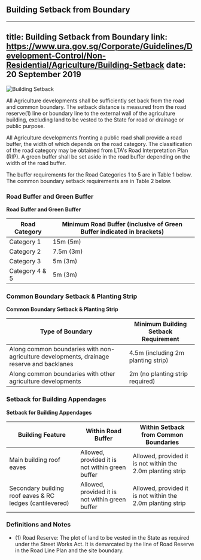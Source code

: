 
## Building Setback from Boundary
---
title: Building Setback from Boundary
link: https://www.ura.gov.sg/Corporate/Guidelines/Development-Control/Non-Residential/Agriculture/Building-Setback
date: 20 September 2019
---

![Building Setback](https://www.ura.gov.sg/-/media/Corporate/Guidelines/Development-control/Agriculture/Agriculture-Building-Setback-Illustration-2.jpg)

All Agriculture developments shall be sufficiently set back from the road and common boundary. The setback distance is measured from the road reserve(1) line or boundary line to the external wall of the agriculture building, excluding land to be vested to the State for road or drainage or public purpose.

All Agriculture developments fronting a public road shall provide a road buffer, the width of which depends on the road category. The classification of the road category may be obtained from LTA's Road Interpretation Plan (RIP). A green buffer shall be set aside in the road buffer depending on the width of the road buffer.

The buffer requirements for the Road Categories 1 to 5 are in Table 1 below. The common boundary setback requirements are in Table 2 below.

### Road Buffer and Green Buffer

**Road Buffer and Green Buffer**

| Road Category  | Minimum Road Buffer (inclusive of Green Buffer indicated in brackets) |
| -------------- | --------------------------------------------------------------------- |
| Category 1     | 15m (5m)                                                              |
| Category 2     | 7.5m (3m)                                                             |
| Category 3     | 5m (3m)                                                               |
| Category 4 & 5 | 5m (3m)                                                               |

### Common Boundary Setback & Planting Strip

**Common Boundary Setback & Planting Strip**

| Type of Boundary                                                                          | Minimum Building Setback Requirement |
| ----------------------------------------------------------------------------------------- | ------------------------------------ |
| Along common boundaries with non-agriculture developments, drainage reserve and backlanes | 4.5m (including 2m planting strip)   |
| Along common boundaries with other agriculture developments                               | 2m (no planting strip required)      |

### Setback for Building Appendages

**Setback for Building Appendages**

| Building Feature                                         | Within Road Buffer                              | Within Setback from Common Boundaries                      |
| -------------------------------------------------------- | ----------------------------------------------- | ---------------------------------------------------------- |
| Main building roof eaves                                 | Allowed, provided it is not within green buffer | Allowed, provided it is not within the 2.0m planting strip |
| Secondary building roof eaves & RC ledges (cantilevered) | Allowed, provided it is not within green buffer | Allowed, provided it is not within the 2.0m planting strip |

### Definitions and Notes

- (1) Road Reserve: The plot of land to be vested in the State as required under the Street Works Act. It is demarcated by the line of Road Reserve in the Road Line Plan and the site boundary.
